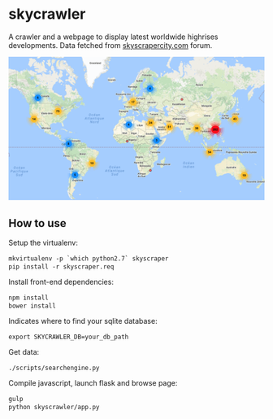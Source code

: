 # skycrawler

A crawler and a webpage to display latest worldwide highrises developments. Data fetched from [skyscrapercity.com](http://www.skyscrapercity.com) forum.

![drawing](example.png)

## How to use

Setup the virtualenv:
```
mkvirtualenv -p `which python2.7` skyscraper
pip install -r skyscraper.req
```

Install front-end dependencies:
```
npm install
bower install
```

Indicates where to find your sqlite database:
```
export SKYCRAWLER_DB=your_db_path
```

Get data:
```
./scripts/searchengine.py
```

Compile javascript, launch flask and browse page:
```
gulp
python skyscrawler/app.py
```
